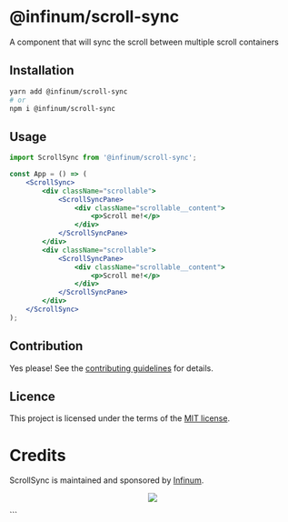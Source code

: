 # @infinum/scroll-sync

A component that will sync the scroll between multiple scroll containers

## Installation

```sh
yarn add @infinum/scroll-sync
# or
npm i @infinum/scroll-sync
```

## Usage

```jsx
import ScrollSync from '@infinum/scroll-sync';

const App = () => (
	<ScrollSync>
		<div className="scrollable">
			<ScrollSyncPane>
				<div className="scrollable__content">
					<p>Scroll me!</p>
				</div>
			</ScrollSyncPane>
		</div>
		<div className="scrollable">
			<ScrollSyncPane>
				<div className="scrollable__content">
					<p>Scroll me!</p>
				</div>
			</ScrollSyncPane>
		</div>
	</ScrollSync>
);
```

## Contribution

Yes please! See the
[contributing guidelines](https://github.com/infinum/react-nuts-and-bolts/blob/master/CONTRIBUTING.md)
for details.

## Licence

This project is licensed under the terms of the
[MIT license](https://github.com/infinum/react-nuts-and-bolts/blob/master/LICENSE).

# Credits

ScrollSync is maintained and sponsored by
[Infinum](https://www.infinum.com).

<p align="center">
  <a href='https://infinum.com'>
    <picture>
        <source srcset="https://assets.infinum.com/brand/logo/static/white.svg" media="(prefers-color-scheme: dark)">
        <img src="https://assets.infinum.com/brand/logo/static/default.svg">
    </picture>
  </a>
</p>
```
